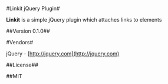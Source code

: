 #Linkit jQuery Plugin#

**Linkit** is a simple jQuery plugin which attaches links to elements

##Version 0.1.0##


#Vendors#

jQuery - [http://jquery.com](http://jquery.com)

##License##

##MIT 